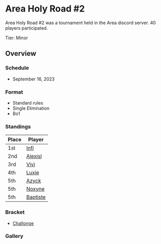 # Area Holy Road #2

Area Holy Road #2 was a tournament held in the Area discord server.
40 players participated.

Tier: Minor

## Overview

### Schedule
- September 16, 2023

### Format
- Standard rules
- Single Elimination
- Bo1

### Standings
|Place|Player|
|-|-|
|1st|[Infi](/inapedia/players/japanese/infi.md)|
|2nd|[Alexisl](/inapedia/players/french/alexisl.md)|
|3rd|[Vivi](/inapedia/players/french/vivi.md)|
|4th|[Luxie](/inapedia/players/belgian/luxie.md)|
|5th|[Azyck](/inapedia/players/french/azyck.md)|
|5th|[Noxyne](/inapedia/players/french/noxyne.md)|
|5th|[Baptiste](/inapedia/players/french/baptiste.md)|

### Bracket
- [Challonge](https://challonge.com/holyroad2)

### Gallery
